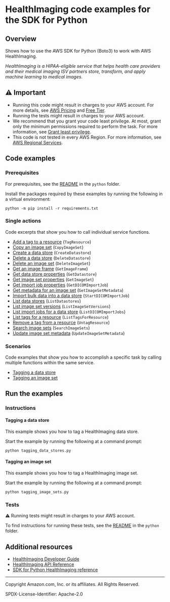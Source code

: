# HealthImaging code examples for the SDK for Python

## Overview

Shows how to use the AWS SDK for Python (Boto3) to work with AWS HealthImaging.

<!--custom.overview.start-->
<!--custom.overview.end-->

_HealthImaging is a HIPAA-eligible service that helps health care providers and their medical imaging ISV partners store, transform, and apply machine learning to medical images._

## ⚠ Important

* Running this code might result in charges to your AWS account. For more details, see [AWS Pricing](https://aws.amazon.com/pricing/) and [Free Tier](https://aws.amazon.com/free/).
* Running the tests might result in charges to your AWS account.
* We recommend that you grant your code least privilege. At most, grant only the minimum permissions required to perform the task. For more information, see [Grant least privilege](https://docs.aws.amazon.com/IAM/latest/UserGuide/best-practices.html#grant-least-privilege).
* This code is not tested in every AWS Region. For more information, see [AWS Regional Services](https://aws.amazon.com/about-aws/global-infrastructure/regional-product-services).

<!--custom.important.start-->
<!--custom.important.end-->

## Code examples

### Prerequisites

For prerequisites, see the [README](../../README.md#Prerequisites) in the `python` folder.

Install the packages required by these examples by running the following in a virtual environment:

```
python -m pip install -r requirements.txt
```

<!--custom.prerequisites.start-->
<!--custom.prerequisites.end-->

### Single actions

Code excerpts that show you how to call individual service functions.

- [Add a tag to a resource](medical_imaging_basics.py#L488) (`TagResource`)
- [Copy an image set](medical_imaging_basics.py#L412) (`CopyImageSet`)
- [Create a data store](medical_imaging_basics.py#L28) (`CreateDatastore`)
- [Delete a data store](medical_imaging_basics.py#L101) (`DeleteDatastore`)
- [Delete an image set](medical_imaging_basics.py#L463) (`DeleteImageSet`)
- [Get an image frame](medical_imaging_basics.py#L315) (`GetImageFrame`)
- [Get data store properties](medical_imaging_basics.py#L51) (`GetDatastore`)
- [Get image set properties](medical_imaging_basics.py#L238) (`GetImageSet`)
- [Get import job properties](medical_imaging_basics.py#L155) (`GetDICOMImportJob`)
- [Get metadata for an image set](medical_imaging_basics.py#L271) (`GetImageSetMetadata`)
- [Import bulk data into a data store](medical_imaging_basics.py#L121) (`StartDICOMImportJob`)
- [List data stores](medical_imaging_basics.py#L76) (`ListDatastores`)
- [List image set versions](medical_imaging_basics.py#L347) (`ListImageSetVersions`)
- [List import jobs for a data store](medical_imaging_basics.py#L180) (`ListDICOMImportJobs`)
- [List tags for a resource](medical_imaging_basics.py#L530) (`ListTagsForResource`)
- [Remove a tag from a resource](medical_imaging_basics.py#L508) (`UntagResource`)
- [Search image sets](medical_imaging_basics.py#L208) (`SearchImageSets`)
- [Update image set metadata](medical_imaging_basics.py#L378) (`UpdateImageSetMetadata`)

### Scenarios

Code examples that show you how to accomplish a specific task by calling multiple
functions within the same service.

- [Tagging a data store](tagging_data_stores.py)
- [Tagging an image set](tagging_image_sets.py)


<!--custom.examples.start-->
<!--custom.examples.end-->

## Run the examples

### Instructions


<!--custom.instructions.start-->
<!--custom.instructions.end-->



#### Tagging a data store

This example shows you how to tag a HealthImaging data store.


<!--custom.scenario_prereqs.medical-imaging_tagging_datastores.start-->
<!--custom.scenario_prereqs.medical-imaging_tagging_datastores.end-->

Start the example by running the following at a command prompt:

```
python tagging_data_stores.py
```


<!--custom.scenarios.medical-imaging_tagging_datastores.start-->
<!--custom.scenarios.medical-imaging_tagging_datastores.end-->

#### Tagging an image set

This example shows you how to tag a HealthImaging image set.


<!--custom.scenario_prereqs.medical-imaging_tagging_imagesets.start-->
<!--custom.scenario_prereqs.medical-imaging_tagging_imagesets.end-->

Start the example by running the following at a command prompt:

```
python tagging_image_sets.py
```


<!--custom.scenarios.medical-imaging_tagging_imagesets.start-->
<!--custom.scenarios.medical-imaging_tagging_imagesets.end-->

### Tests

⚠ Running tests might result in charges to your AWS account.


To find instructions for running these tests, see the [README](../../README.md#Tests)
in the `python` folder.



<!--custom.tests.start-->
<!--custom.tests.end-->

## Additional resources

- [HealthImaging Developer Guide](https://docs.aws.amazon.com/healthimaging/latest/devguide/what-is.html)
- [HealthImaging API Reference](https://docs.aws.amazon.com/healthimaging/latest/APIReference/Welcome.html)
- [SDK for Python HealthImaging reference](https://boto3.amazonaws.com/v1/documentation/api/latest/reference/services/medical-imaging.html)

<!--custom.resources.start-->
<!--custom.resources.end-->

---

Copyright Amazon.com, Inc. or its affiliates. All Rights Reserved.

SPDX-License-Identifier: Apache-2.0